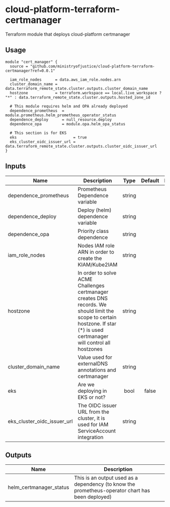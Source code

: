 # cloud-platform-terraform-certmanager

Terraform module that deploys cloud-platform certmanager

## Usage

```hcl
module "cert_manager" {
  source = "github.com/ministryofjustice/cloud-platform-terraform-certmanager?ref=0.0.1"

  iam_role_nodes      = data.aws_iam_role.nodes.arn
  cluster_domain_name = data.terraform_remote_state.cluster.outputs.cluster_domain_name
  hostzone            = terraform.workspace == local.live_workspace ? "*" : data.terraform_remote_state.cluster.outputs.hosted_zone_id

  # This module requires helm and OPA already deployed
  dependence_prometheus  = module.prometheus.helm_prometheus_operator_status
  dependence_deploy      = null_resource.deploy
  dependence_opa         = module.opa.helm_opa_status

  # This section is for EKS
  eks                         = true
  eks_cluster_oidc_issuer_url = data.terraform_remote_state.cluster.outputs.cluster_oidc_issuer_url
}
```

## Inputs

| Name                            | Description                                                   | Type     | Default | Required |
|---------------------------------|---------------------------------------------------------------|:--------:|:-------:|:--------:|
| dependence_prometheus  | Prometheus Dependence variable                                         | string   |         | yes |
| dependence_deploy      | Deploy (helm) dependence variable                                      | string   |         | yes |
| dependence_opa         | Priority class dependence                                              | string   |         | yes |
| iam_role_nodes         | Nodes IAM role ARN in order to create the KIAM/Kube2IAM                | string   |         | yes |
| hostzone               | In order to solve ACME Challenges certmanager creates DNS records. We should limit the scope to certain hostzone. If star (*) is used certmanager will control all hostzones | string   |         | yes |
| cluster_domain_name    | Value used for externalDNS annotations and certmanager                 | string   |         | yes |
| eks                    | Are we deploying in EKS or not?                                        | bool     | false   | no |
| eks_cluster_oidc_issuer_url | The OIDC issuer URL from the cluster, it is used for IAM ServiceAccount integration | string     |  | no |


## Outputs

| Name | Description |
|------|-------------|
| helm_certmanager_status | This is an output used as a dependency (to know the prometheus-operator chart has been deployed) |
